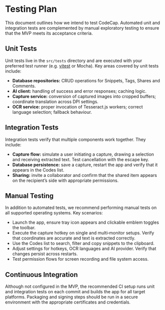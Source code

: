 # Testing Plan

This document outlines how we intend to test CodeCap.  Automated unit and integration tests are complemented by manual exploratory testing to ensure that the MVP meets its acceptance criteria.

## Unit Tests

Unit tests live in the `src/tests` directory and are executed with your preferred test runner (e.g. [vitest](https://vitest.dev/) or Mocha).  Key areas covered by unit tests include:

* **Database repositories:** CRUD operations for Snippets, Tags, Shares and Comments.
* **AI client:** handling of success and error responses; caching logic.
* **Capture service:** conversion of captured images into cropped buffers; coordinate translation across DPI settings.
* **OCR service:** proper invocation of Tesseract.js workers; correct language selection; fallback behaviour.

## Integration Tests

Integration tests verify that multiple components work together.  They include:

* **Capture flow:** simulate a user initiating a capture, drawing a selection and receiving extracted text.  Test cancellation with the escape key.
* **Database persistence:** save a capture, restart the app and verify that it appears in the Codes list.
* **Sharing:** invite a collaborator and confirm that the shared item appears on the recipient’s side with appropriate permissions.

## Manual Testing

In addition to automated tests, we recommend performing manual tests on all supported operating systems.  Key scenarios:

* Launch the app, ensure tray icon appears and clickable emblem toggles the toolbar.
* Execute the capture hotkey on single and multi‑monitor setups.  Verify that coordinates are accurate and text is extracted correctly.
* Use the Codes list to search, filter and copy snippets to the clipboard.
* Adjust settings for hotkeys, OCR languages and AI provider.  Verify that changes persist across restarts.
* Test permission flows for screen recording and file system access.

## Continuous Integration

Although not configured in the MVP, the recommended CI setup runs unit and integration tests on each commit and builds the app for all target platforms.  Packaging and signing steps should be run in a secure environment with the appropriate certificates and credentials.